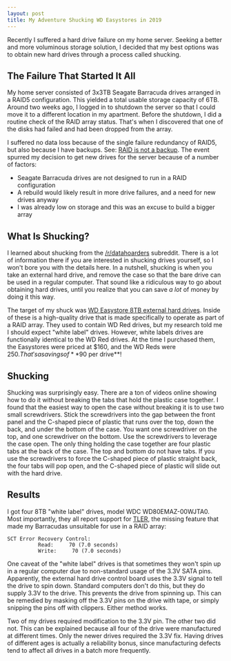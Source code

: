 ```yaml
---
layout: post
title: My Adventure Shucking WD Easystores in 2019
---
```


Recently I suffered a hard drive failure on my home server. Seeking a better and
more voluminous storage solution, I decided that my best options was to obtain
new hard drives through a process called shucking.

## The Failure That Started It All
My home server consisted of 3x3TB Seagate Barracuda drives arranged in a RAID5
configuration. This yielded a total usable storage capacity of 6TB. Around two
weeks ago, I logged in to shutdown the server so that I could move it to a
different location in my apartment. Before the shutdown, I did a routine check
of the RAID array status. That's when I discovered that one of the disks had
failed and had been dropped from the array.

I suffered no data loss because of the single failure redundancy
of RAID5, but also because I have backups. See:
[RAID is not a backup](https://serverfault.com/questions/2888/why-is-raid-not-a-backup).
The event spurred my decision to get new drives for the server because of a
number of factors:
* Seagate Barracuda drives are not designed to run in a RAID configuration
* A rebuild would likely result in more drive failures, and a need for new drives anyway
* I was already low on storage and this was an excuse to build a bigger array

## What Is Shucking?
I learned about shucking from the [/r/datahoarders](https://www.reddit.com/r/DataHoarder/)
subreddit. There is a lot of information there if you are interested in shucking
drives yourself, so I won't bore you with the details here. In a nutshell,
shucking is when you take an external hard drive, and remove the case so that the
bare drive can be used in a regular computer.
That sound like a ridiculous way to go about obtaining hard drives, until you
realize that you can save _a lot_ of money by doing it this way.

The target of my shuck was
[WD Easystore 8TB external hard drives](https://www.bestbuy.com/site/wd-easystore-8tb-external-usb-3-0-hard-drive-black/5792401.p?skuId=5792401). Inside of these is a high-quality
drive that is made specifically to operate as part of a RAID array. They used to
contain WD Red drives, but my research told me I should expect "white label" drives.
However, white labels drives are functionally identical to the WD Red drives. At
the time I purchased them, the Easystores were priced at $160, and the WD Reds
were $250. That's a savings of **$90 per drive**!

## Shucking
Shucking was surprisingly easy. There are a ton of videos online showing how to do
it without breaking the tabs that hold the plastic case together. I found that the
easiest way to open the case without breaking it is to use two small screwdrivers.
Stick the screwdrivers into the gap between the front panel and the C-shaped piece
of plastic that runs over the top, down the back, and under the bottom of the
case. You want one screwdriver on the top, and one screwdriver on the bottom. Use
the screwdrivers to leverage the case open. The only thing holding the case together
are four plastic tabs at the back of the case. The top and bottom do not have tabs.
If you use the screwdrivers to force the C-shaped piece of plastic straight back,
the four tabs will pop open, and the C-shaped piece of plastic will slide out with
the hard drive.

## Results
I got four 8TB "white label" drives, model WDC WD80EMAZ-00WJTA0. Most importantly,
they all report support for [TLER](https://en.wikipedia.org/wiki/Error_recovery_control),
the missing feature that made my Barracudas unsuitable for use in a RAID array:
```
SCT Error Recovery Control:
          Read:     70 (7.0 seconds)
          Write:     70 (7.0 seconds)
```
One caveat of the "white label" drives is that sometimes they won't spin up in
a regular computer due to non-standard usage of the 3.3V SATA pins. Apparently,
the external hard drive control board uses the 3.3V signal to tell the drive to
spin down. Standard computers don't do this, but they do supply 3.3V to the drive.
This prevents the drive from spinning up. This can be remedied by masking off the
3.3V pins on the drive with tape, or simply snipping the pins off with clippers.
Either method works.

Two of my drives required modification to the 3.3V pin. The other two did not. This
can be explained because all four of the drive were manufactured at different times.
Only the newer drives required the 3.3V fix. Having drives of different ages is
actually a reliability bonus, since manufacturing defects tend to affect all
drives in a batch more frequently.

